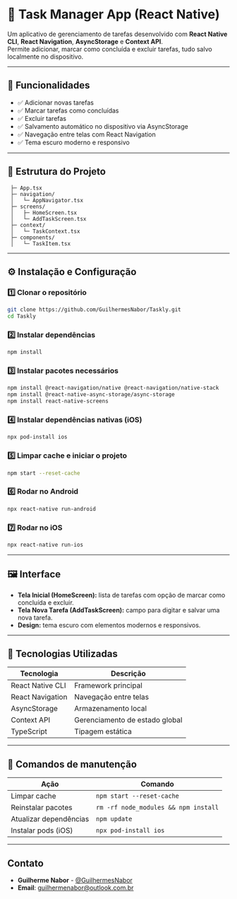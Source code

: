 # 📱 Task Manager App (React Native)

Um aplicativo de gerenciamento de tarefas desenvolvido com **React Native CLI**, **React Navigation**, **AsyncStorage** e **Context API**.  
Permite adicionar, marcar como concluída e excluir tarefas, tudo salvo localmente no dispositivo.

---

## 🚀 Funcionalidades

- ✅ Adicionar novas tarefas  
- ✅ Marcar tarefas como concluídas  
- ✅ Excluir tarefas  
- ✅ Salvamento automático no dispositivo via AsyncStorage  
- ✅ Navegação entre telas com React Navigation  
- ✅ Tema escuro moderno e responsivo

---

## 🧠 Estrutura do Projeto

```
 ├─ App.tsx
 ├─ navigation/
 │   └─ AppNavigator.tsx
 ├─ screens/
 │   ├─ HomeScreen.tsx
 │   └─ AddTaskScreen.tsx
 ├─ context/
 │   └─ TaskContext.tsx
 ├─ components/
 │   └─ TaskItem.tsx
```

---

## ⚙️ Instalação e Configuração

### 1️⃣ Clonar o repositório
```bash
git clone https://github.com/GuilhermesNabor/Taskly.git
cd Taskly
```

### 2️⃣ Instalar dependências
```bash
npm install
```

### 3️⃣ Instalar pacotes necessários
```bash
npm install @react-navigation/native @react-navigation/native-stack
npm install @react-native-async-storage/async-storage
npm install react-native-screens
```

### 4️⃣ Instalar dependências nativas (iOS)
```bash
npx pod-install ios
```

### 5️⃣ Limpar cache e iniciar o projeto
```bash
npm start --reset-cache
```

### 6️⃣ Rodar no Android
```bash
npx react-native run-android
```

### 7️⃣ Rodar no iOS
```bash
npx react-native run-ios
```

---

## 🖼️ Interface

- **Tela Inicial (HomeScreen):** lista de tarefas com opção de marcar como concluída e excluir.  
- **Tela Nova Tarefa (AddTaskScreen):** campo para digitar e salvar uma nova tarefa.  
- **Design:** tema escuro com elementos modernos e responsivos.

---

## 🧰 Tecnologias Utilizadas

| Tecnologia | Descrição |
|-------------|------------|
| React Native CLI | Framework principal |
| React Navigation | Navegação entre telas |
| AsyncStorage | Armazenamento local |
| Context API | Gerenciamento de estado global |
| TypeScript | Tipagem estática |

---

## 🧼 Comandos de manutenção

| Ação | Comando |
|------|----------|
| Limpar cache | `npm start --reset-cache` |
| Reinstalar pacotes | `rm -rf node_modules && npm install` |
| Atualizar dependências | `npm update` |
| Instalar pods (iOS) | `npx pod-install ios` |

---

## Contato

- **Guilherme Nabor** - [@GuilhermesNabor](https://github.com/GuilhermesNabor)
- **Email**: guilhermenabor@outlook.com.br
